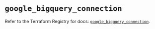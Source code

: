 # `google_bigquery_connection`

Refer to the Terraform Registry for docs: [`google_bigquery_connection`](https://registry.terraform.io/providers/hashicorp/google-beta/6.5.0/docs/resources/google_bigquery_connection).
